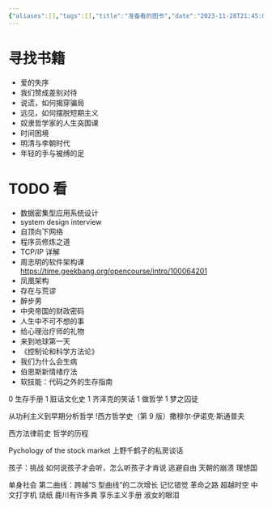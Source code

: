 ```yaml
---
{"aliases":[],"tags":[],"title":"准备看的图书","date":"2023-11-28T21:45:08+08:00","date_modify":"2025-07-13T12:13:43+08:00","dg-publish":true,"permalink":"/Publish/03_知识阅读/准备看的图书/","dgPassFrontmatter":true,"created":"2023-11-28T21:45:08+08:00","updated":"2025-07-13T12:13:43+08:00"}
---
```



# 寻找书籍

- 爱的失序
- 我们赞成差别对待
- 说谎，如何揭穿骗局
- 远见，如何摆脱短期主义
- 奴隶哲学家的人生突围课
- 时间困境
- 明清与李朝时代
- 年轻的手与被缚的足

# TODO 看

- 数据密集型应用系统设计
- system design interview
- 自顶向下网络
- 程序员修炼之道
- TCP/IP 详解
- 周志明的软件架构课 <https://time.geekbang.org/opencourse/intro/100064201>
- 凤凰架构
- 存在与荒谬
- 醉步男
- 中央帝国的财政密码
- 人生中不可不想的事
- 给心理治疗师的礼物
- 来到地球第一天
- 《控制论和科学方法论》
- 我们为什么会生病
- 伯恩斯新情绪疗法
- 软技能：代码之外的生存指南

0 生存手册
1 脏话文化史
1 齐泽克的笑话
1 做哲学
1 梦之囚徒

从功利主义到早期分析哲学
!西方哲学史（第 9 版）撒穆尔·伊诺克·斯通普夫

西方法律前史
哲学的历程

Pychology of the stock market
上野千鹤子的私房谈话

孩子：挑战
如何说孩子才会听，怎么听孩子才肯说
逃避自由
天朝的崩溃
理想国

单身社会
第二曲线：跨越“S 型曲线”的二次增长
记忆错觉
革命之路
超越时空
中文打字机
烧纸
鹿川有许多粪
享乐主义手册
淑女的眼泪

